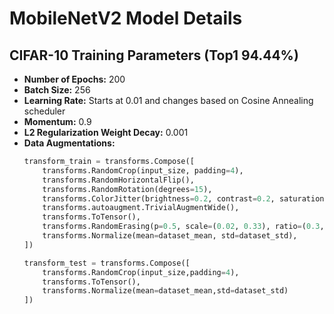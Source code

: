 # MobileNetV2 Model Details

## CIFAR-10 Training Parameters (Top1 94.44%)

- **Number of Epochs:** 200
- **Batch Size:** 256
- **Learning Rate:** Starts at 0.01 and changes based on Cosine Annealing scheduler
- **Momentum:** 0.9
- **L2 Regularization Weight Decay:** 0.001
- **Data Augmentations:**
    ```python
    transform_train = transforms.Compose([
        transforms.RandomCrop(input_size, padding=4),
        transforms.RandomHorizontalFlip(),
        transforms.RandomRotation(degrees=15),
        transforms.ColorJitter(brightness=0.2, contrast=0.2, saturation=0.2, hue=0.1),
        transforms.autoaugment.TrivialAugmentWide(),
        transforms.ToTensor(),
        transforms.RandomErasing(p=0.5, scale=(0.02, 0.33), ratio=(0.3, 3.3), value=0, inplace=False),
        transforms.Normalize(mean=dataset_mean, std=dataset_std),
    ])
    ```
    ```python
    transform_test = transforms.Compose([
        transforms.RandomCrop(input_size,padding=4),
        transforms.ToTensor(),
        transforms.Normalize(mean=dataset_mean,std=dataset_std)
    ])
    ```
    